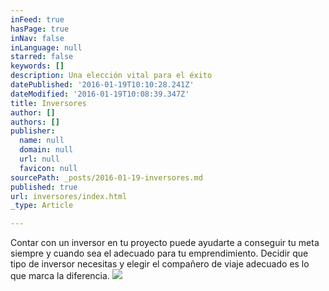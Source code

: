 ```yaml
---
inFeed: true
hasPage: true
inNav: false
inLanguage: null
starred: false
keywords: []
description: Una elección vital para el éxito
datePublished: '2016-01-19T10:10:28.241Z'
dateModified: '2016-01-19T10:08:39.347Z'
title: Inversores
author: []
authors: []
publisher:
  name: null
  domain: null
  url: null
  favicon: null
sourcePath: _posts/2016-01-19-inversores.md
published: true
url: inversores/index.html
_type: Article

---
```

Contar con un inversor en tu proyecto puede ayudarte a conseguir tu meta siempre y cuando sea el adecuado para tu emprendimiento. Decidir que tipo de inversor necesitas y elegir el compañero de viaje adecuado es lo que marca la diferencia.
![](https://the-grid-user-content.s3-us-west-2.amazonaws.com/9227fc7f-29c8-4f1c-a3c4-9ef9388160a5.png)